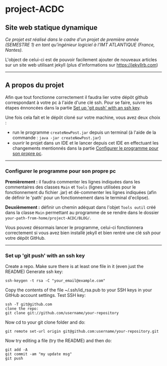 # project-ACDC

## Site web statique dynamique ##

*Ce projet est réalisé dans le cadre d'un projet de première année (SEMESTRE 1) en tant qu'ingénieur logiciel à l'IMT ATLANTIQUE (France, Nantes).*

L'object de celui-ci est de pouvoir facilement ajouter de nouveaux articles sur un site web utilisant jekyll (plus d'informations sur https://jekyllrb.com) 

**********

## A propos du projet ##
Afin que tout fonctionne correctement il faudra lier votre dépôt github correspondant à votre pc à l'aide d'une clé ssh. Pour se faire, suivre les étapes énnoncées dans la partie [Set up 'git push' with an ssh key](#ssh-key).

Une fois cela fait et le dépôt cloné sur votre machine, vous avez deux choix : 
- run le programme `createNewPost.jar` depuis un terminal (à l'aide de la commande : `java -jar createNewPost.jar`)
- ouvrir le projet dans un IDE et le lancer depuis cet IDE en effectuant les changements mentionnés dans la partie [Configurer le programme pour son propre pc](#configure-your-project).

**********

### Configurer le programme pour son propre pc ###
__Premièrement :__ il faudra commenter les lignes indiquées dans les commentaires des classes `Main` et `Tools` (lignes utilisées pour le fonctionnement du fichier .jar) et dé-commenter les lignes indiquées (afin de définir le 'path' pour un fonctionnement dans le terminal d'eclipse).

__Deuxièmement :__ définir un chemin adéquat dans l'objet `Tools outil` créé dans la classe `Main` permettant au programme de se rendre dans le dossier `your-path-from-home/project-ACDC/BLOG/`.

Vous pouvez désormais lancer le programme, celui-ci fonctionnera correctement si vous avez bien installé jekyll et bien rentré une clé ssh pour votre dépôt GitHub.

**********

### Set up 'git push' with an ssh key ###
Create a repo.
Make sure there is at least one file in it (even just the README)
Generate ssh key:
```
ssh-keygen -t rsa -C "your_email@example.com"
```
Copy the contents of the file ~/.ssh/id_rsa.pub to your SSH keys in your GitHub account settings.
Test SSH key:
```
ssh -T git@github.com
clone the repo:
git clone git://github.com/username/your-repository
```
Now cd to your git clone folder and do:
```
git remote set-url origin git@github.com:username/your-repository.git
```
Now try editing a file (try the README) and then do:

```
git add -A
git commit -am "my update msg"
git push
```

